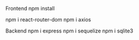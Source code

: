 Frontend
npm install 

npm i react-router-dom 
npm i axios 


Backend
npm i express
npm i sequelize 
npm i sqlite3

